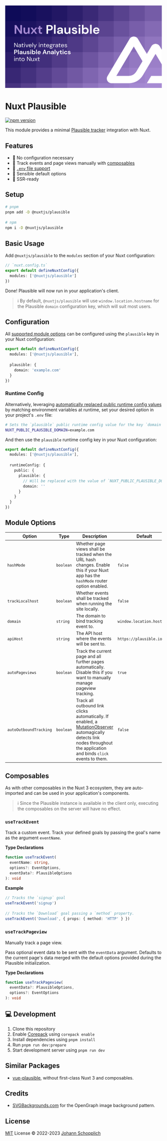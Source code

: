 ![Nuxt Plausible module](./.github/og.png)

# Nuxt Plausible

[![npm version](https://img.shields.io/npm/v/@nuxtjs/plausible?color=a1b858&label=)](https://www.npmjs.com/package/@nuxtjs/plausible)

This module provides a minimal [Plausible tracker](https://github.com/plausible/plausible-tracker) integration with Nuxt.

## Features

- 🌻 No configuration necessary
- 📯 Track events and page views manually with [composables](#composables)
- 📂 [`.env` file support](#configuration)
- 🧺 Sensible default options
- 🦾 SSR-ready

## Setup

```bash
# pnpm
pnpm add -D @nuxtjs/plausible

# npm
npm i -D @nuxtjs/plausible
```

## Basic Usage

Add `@nuxtjs/plausible` to the `modules` section of your Nuxt configuration:

```ts
// `nuxt.config.ts`
export default defineNuxtConfig({
  modules: ['@nuxtjs/plausible']
})
```

Done! Plausible will now run in your application's client.

> ℹ️ By default, `@nuxtjs/plausible` will use `window.location.hostname` for the Plausible `domain` configuration key, which will suit most users.

## Configuration

All [supported module options](#module-options) can be configured using the `plausible` key in your Nuxt configuration:

```ts
export default defineNuxtConfig({
  modules: ['@nuxtjs/plausible'],

  plausible: {
    domain: 'example.com'
  }
})
```

### Runtime Config

Alternatively, leveraging [automatically replaced public runtime config values](https://nuxt.com/docs/api/configuration/nuxt-config#runtimeconfig) by matching environment variables at runtime, set your desired option in your project's `.env` file:

```bash
# Sets the `plausible` public runtime config value for the key `domain`
NUXT_PUBLIC_PLAUSIBLE_DOMAIN=example.com
```

And then use the `plausible` runtime config key in your Nuxt configuration:

```ts
export default defineNuxtConfig({
  modules: ['@nuxtjs/plausible'],

  runtimeConfig: {
    public: {
      plausible: {
        // Will be replaced with the value of `NUXT_PUBLIC_PLAUSIBLE_DOMAIN`
        domain: ''
      }
    }
  }
})
```

## Module Options

| Option | Type | Description | Default |
| --- | --- | --- | --- |
| `hashMode` | `boolean` | Whether page views shall be tracked when the URL hash changes. Enable this if your Nuxt app has the `hashMode` router option enabled. | `false` |
| `trackLocalhost` | `boolean` | Whether events shall be tracked when running the site locally. | `false` |
| `domain` | `string` | The domain to bind tracking event to. | `window.location.hostname` |
| `apiHost` | `string` | The API host where the events will be sent to. | `https://plausible.io` |
| `autoPageviews` | `boolean` | Track the current page and all further pages automatically. Disable this if you want to manually manage pageview tracking. | `true` |
| `autoOutboundTracking` | `boolean` | Track all outbound link clicks automatically. If enabled, a [MutationObserver](https://developer.mozilla.org/en-US/docs/Web/API/MutationObserver) automagically detects link nodes throughout the application and binds `click` events to them. | `false` |

## Composables

As with other composables in the Nuxt 3 ecosystem, they are auto-imported and can be used in your application's components.

> ℹ️ Since the Plausible instance is available in the client only, executing the composables on the server will have no effect.

### `useTrackEvent`

Track a custom event. Track your defined goals by passing the goal's name as the argument `eventName`.

**Type Declarations**

```ts
function useTrackEvent(
  eventName: string,
  options?: EventOptions,
  eventData?: PlausibleOptions
): void
```

**Example**

```ts
// Tracks the `signup` goal
useTrackEvent('signup')

// Tracks the `Download` goal passing a `method` property.
useTrackEvent('Download', { props: { method: 'HTTP' } })
```

### `useTrackPageview`

Manually track a page view.

Pass optional event data to be sent with the `eventData` argument. Defaults to the current page's data merged with the default options provided during the Plausible initialization.

**Type Declarations**

```ts
function useTrackPageview(
  eventData?: PlausibleOptions,
  options?: EventOptions
): void
```

## 💻 Development

1. Clone this repository
2. Enable [Corepack](https://github.com/nodejs/corepack) using `corepack enable`
3. Install dependencies using `pnpm install`
4. Run `pnpm run dev:prepare`
5. Start development server using `pnpm run dev`

## Similar Packages

- [vue-plausible](https://github.com/moritzsternemann/vue-plausible), without first-class Nuxt 3 and composables.

## Credits

- [SVGBackgrounds.com](https://www.svgbackgrounds.com) for the OpenGraph image background pattern.

## License

[MIT](./LICENSE) License © 2022-2023 [Johann Schopplich](https://github.com/johannschopplich)

